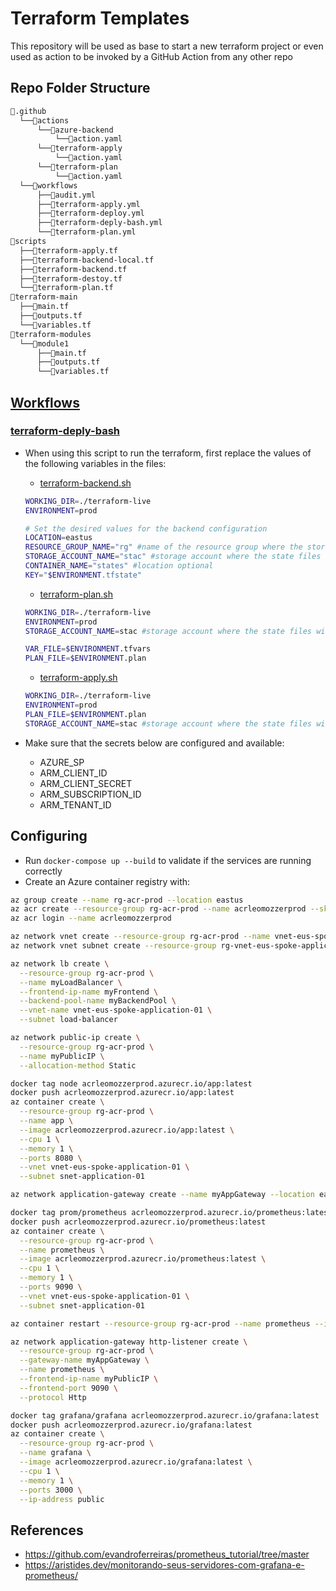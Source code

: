 # Terraform Templates
This repository will be used as base to start a new terraform project or even used as action to be invoked by a GitHub Action from any other repo

## Repo Folder Structure

```bash
📂.github
  └──📂actions
      └──📂azure-backend
          └──📜action.yaml
      └──📂terraform-apply
          └──📜action.yaml
      └──📂terraform-plan
          └──📜action.yaml
  └──📂workflows
      ├──📜audit.yml
      ├──📜terraform-apply.yml
      ├──📜terraform-deploy.yml
      ├──📜terraform-deply-bash.yml
      └──📜terraform-plan.yml
📂scripts
  ├──📜terraform-apply.tf
  ├──📜terraform-backend-local.tf
  ├──📜terraform-backend.tf
  ├──📜terraform-destoy.tf
  └──📜terraform-plan.tf
📂terraform-main
  ├──📜main.tf
  ├──📜outputs.tf
  └──📜variables.tf
📂terraform-modules
  └──📂module1
      ├──📜main.tf
      ├──📜outputs.tf
      └──📜variables.tf
```

## [Workflows](workflows)
### [terraform-deply-bash](.github/workflows/terraform-deply-bash.yml)
- When using this script to run the terraform, first replace the values of the following variables in the files:
  - [terraform-backend.sh](./scripts/terraform-backend.sh)
  ```bash
  WORKING_DIR=./terraform-live
  ENVIRONMENT=prod

  # Set the desired values for the backend configuration
  LOCATION=eastus
  RESOURCE_GROUP_NAME="rg" #name of the resource group where the storage account with the state files will be saved
  STORAGE_ACCOUNT_NAME="stac" #storage account where the state files will be saved
  CONTAINER_NAME="states" #location optional
  KEY="$ENVIRONMENT.tfstate"
  ```

  - [terraform-plan.sh](./scripts/terraform-plan.sh)
  ```bash
  WORKING_DIR=./terraform-live
  ENVIRONMENT=prod
  STORAGE_ACCOUNT_NAME=stac #storage account where the state files will be saved

  VAR_FILE=$ENVIRONMENT.tfvars
  PLAN_FILE=$ENVIRONMENT.plan
  ```

  - [terraform-apply.sh](./scripts/terraform-apply.sh)
  ```bash
  WORKING_DIR=./terraform-live
  ENVIRONMENT=prod
  PLAN_FILE=$ENVIRONMENT.plan
  STORAGE_ACCOUNT_NAME=stac #storage account where the state files will be saved
  ```
- Make sure that the secrets below are configured and available:
   - AZURE_SP
   - ARM_CLIENT_ID
   - ARM_CLIENT_SECRET
   - ARM_SUBSCRIPTION_ID
   - ARM_TENANT_ID

## Configuring
- Run `docker-compose up --build` to validate if the services are running correctly
- Create an Azure container registry with:
```bash
az group create --name rg-acr-prod --location eastus
az acr create --resource-group rg-acr-prod --name acrleomozzerprod --sku Basic
az acr login --name acrleomozzerprod

az network vnet create --resource-group rg-acr-prod --name vnet-eus-spoke-application-01
az network vnet subnet create --resource-group rg-vnet-eus-spoke-application-01 --vnet-name vnet-eus-spoke-application-01 --name snet-application-01 --address-prefixes 10.0.16.0/24

az network lb create \
  --resource-group rg-acr-prod \
  --name myLoadBalancer \
  --frontend-ip-name myFrontend \
  --backend-pool-name myBackendPool \
  --vnet-name vnet-eus-spoke-application-01 \
  --subnet load-balancer

az network public-ip create \
  --resource-group rg-acr-prod \
  --name myPublicIP \
  --allocation-method Static

docker tag node acrleomozzerprod.azurecr.io/app:latest
docker push acrleomozzerprod.azurecr.io/app:latest
az container create \
  --resource-group rg-acr-prod \
  --name app \
  --image acrleomozzerprod.azurecr.io/app:latest \
  --cpu 1 \
  --memory 1 \
  --ports 8080 \
  --vnet vnet-eus-spoke-application-01 \
  --subnet snet-application-01 

az network application-gateway create --name myAppGateway --location eastus --resource-group rg-acr-prod --capacity 2 --sku Standard_v2 --http-settings-protocol http --public-ip-address myPublicIP --vnet-name vnet-eus-spoke-application-01 --subnet load-balancer --servers 10.0.0.4 --priority 100

docker tag prom/prometheus acrleomozzerprod.azurecr.io/prometheus:latest
docker push acrleomozzerprod.azurecr.io/prometheus:latest
az container create \
  --resource-group rg-acr-prod \
  --name prometheus \
  --image acrleomozzerprod.azurecr.io/prometheus:latest \
  --cpu 1 \
  --memory 1 \
  --ports 9090 \
  --vnet vnet-eus-spoke-application-01 \
  --subnet snet-application-01 

az container restart --resource-group rg-acr-prod --name prometheus --image acrleomozzerprod.azurecr.io/prometheus:latest

az network application-gateway http-listener create \
  --resource-group rg-acr-prod \
  --gateway-name myAppGateway \
  --name prometheus \
  --frontend-ip-name myPublicIP \
  --frontend-port 9090 \
  --protocol Http

docker tag grafana/grafana acrleomozzerprod.azurecr.io/grafana:latest
docker push acrleomozzerprod.azurecr.io/grafana:latest
az container create \
  --resource-group rg-acr-prod \
  --name grafana \
  --image acrleomozzerprod.azurecr.io/grafana:latest \
  --cpu 1 \
  --memory 1 \
  --ports 3000 \
  --ip-address public
```

## References
- https://github.com/evandroferreiras/prometheus_tutorial/tree/master
- https://aristides.dev/monitorando-seus-servidores-com-grafana-e-prometheus/